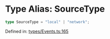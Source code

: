# Type Alias: SourceType

```ts
type SourceType = "local" | "network";
```

Defined in: [types/Events.ts:165](https://github.com/TheWidlarzGroup/react-native-video/blob/1403959cf63e77ce519800110e1872cc843e5d0f/packages/react-native-video/src/core/types/Events.ts#L165)
